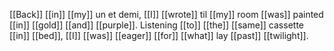 [[Back]] [[in]] [[my]] un et demi, [[I]] [[wrote]] til [[my]] room [[was]] painted [[in]] [[gold]] [[and]] [[purple]]. Listening [[to]] [[the]] [[same]] cassette [[in]] [[bed]], [[I]] [[was]] [[eager]] [[for]] [[what]] lay [[past]] [[twilight]].